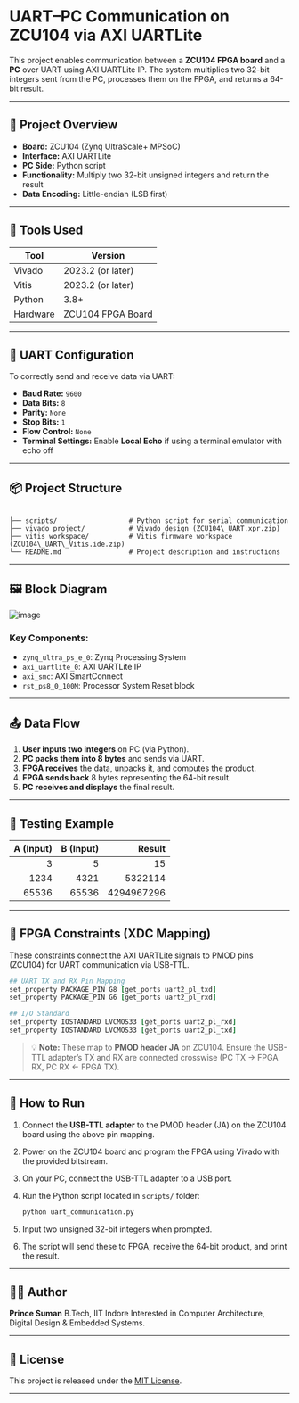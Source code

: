 
# UART–PC Communication on ZCU104 via AXI UARTLite

This project enables communication between a **ZCU104 FPGA board** and a **PC** over UART using AXI UARTLite IP. The system multiplies two 32-bit integers sent from the PC, processes them on the FPGA, and returns a 64-bit result.

---

## 🔧 Project Overview

- **Board:** ZCU104 (Zynq UltraScale+ MPSoC)
- **Interface:** AXI UARTLite
- **PC Side:** Python script
- **Functionality:** Multiply two 32-bit unsigned integers and return the result
- **Data Encoding:** Little-endian (LSB first)

---

## 📁 Tools Used

| Tool        | Version              |
|-------------|----------------------|
| Vivado      | 2023.2 (or later)    |
| Vitis       | 2023.2 (or later)    |
| Python      | 3.8+                 |
| Hardware    | ZCU104 FPGA Board    |

---

## 🔌 UART Configuration

To correctly send and receive data via UART:

- **Baud Rate:** `9600`
- **Data Bits:** `8`
- **Parity:** `None`
- **Stop Bits:** `1`
- **Flow Control:** `None`
- **Terminal Settings:** Enable **Local Echo** if using a terminal emulator with echo off

---

## 📦 Project Structure

```

├── scripts/                  # Python script for serial communication
├── vivado project/           # Vivado design (ZCU104\_UART.xpr.zip)
├── vitis workspace/          # Vitis firmware workspace (ZCU104\_UART\_Vitis.ide.zip)
└── README.md                 # Project description and instructions

````

---

## 🖼️ Block Diagram

![image](https://github.com/user-attachments/assets/41b21503-878e-4212-bba2-0c2618f6626a)

### Key Components:

- `zynq_ultra_ps_e_0`: Zynq Processing System
- `axi_uartlite_0`: AXI UARTLite IP
- `axi_smc`: AXI SmartConnect
- `rst_ps8_0_100M`: Processor System Reset block

---

## 📤 Data Flow

1. **User inputs two integers** on PC (via Python).
2. **PC packs them into 8 bytes** and sends via UART.
3. **FPGA receives** the data, unpacks it, and computes the product.
4. **FPGA sends back** 8 bytes representing the 64-bit result.
5. **PC receives and displays** the final result.

---

## 🧪 Testing Example

| A (Input) | B (Input) | Result          |
|----------:|----------:|----------------:|
| 3         | 5         | 15              |
| 1234      | 4321      | 5322114         |
| 65536     | 65536     | 4294967296      |

---

## 📌 FPGA Constraints (XDC Mapping)

These constraints connect the AXI UARTLite signals to PMOD pins (ZCU104) for UART communication via USB-TTL.

```tcl
## UART TX and RX Pin Mapping
set_property PACKAGE_PIN G8 [get_ports uart2_pl_txd]
set_property PACKAGE_PIN G6 [get_ports uart2_pl_rxd]

## I/O Standard
set_property IOSTANDARD LVCMOS33 [get_ports uart2_pl_rxd]
set_property IOSTANDARD LVCMOS33 [get_ports uart2_pl_txd]
````

> 💡 **Note:** These map to **PMOD header JA** on ZCU104. Ensure the USB-TTL adapter’s TX and RX are connected crosswise (PC TX → FPGA RX, PC RX ← FPGA TX).

---

## 🚀 How to Run

1. Connect the **USB-TTL adapter** to the PMOD header (JA) on the ZCU104 board using the above pin mapping.
2. Power on the ZCU104 board and program the FPGA using Vivado with the provided bitstream.
3. On your PC, connect the USB-TTL adapter to a USB port.
4. Run the Python script located in `scripts/` folder:

   ```bash
   python uart_communication.py
   ```
5. Input two unsigned 32-bit integers when prompted.
6. The script will send these to FPGA, receive the 64-bit product, and print the result.

---

## 👨‍💻 Author

**Prince Suman**
B.Tech, IIT Indore
Interested in Computer Architecture, Digital Design & Embedded Systems.

---

## 📜 License

This project is released under the [MIT License](https://opensource.org/licenses/MIT).

---

